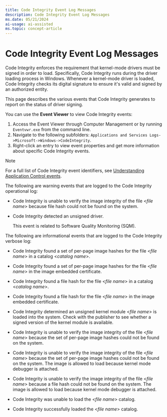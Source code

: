 ```yaml
---
title: Code Integrity Event Log Messages
description: Code Integrity Event Log Messages
ms.date: 05/21/2024
ai-usage: ai-assisted
ms.topic: concept-article
---
```


# Code Integrity Event Log Messages

Code Integrity enforces the requirement that kernel-mode drivers must be signed in order to load. Specifically, Code Integrity runs during the driver loading process in Windows.
Whenever a kernel-mode driver is loaded, Code Integrity checks its digital signature to ensure it's valid and signed by an authorized entity.

This page describes the various events that Code Integrity generates to report on the status of driver signing.

You can use the **Event Viewer** to view Code Integrity events:

1. Access the Event Viewer through Computer Management or by running `Eventvwr.exe` from the command line.
1. Navigate to the following subfolders: `Applications and Services Logs->Microsoft->Windows->CodeIntegrity`.
1. Right-click an entry to view event properties and get more information about specific Code Integrity events.

> [!NOTE]
> For a full list of Code Integrity event identifiers, see [Understanding Application Control events](/windows/security/threat-protection/windows-defender-application-control/event-id-explanations).
> 

The following are warning events that are logged to the Code Integrity operational log:

-   Code Integrity is unable to verify the image integrity of the file &lt;*file name*&gt; because file hash could not be found on the system.

-   Code Integrity detected an unsigned driver.

    This event is related to Software Quality Monitoring (SQM).

The following are informational events that are logged to the Code Integrity verbose log:

-   Code Integrity found a set of per-page image hashes for the file &lt;*file name*&gt; in a catalog &lt;*catalog name*&gt;.

-   Code Integrity found a set of per-page image hashes for the file &lt;*file name*&gt; in the image embedded certificate.

-   Code Integrity found a file hash for the file &lt;*file name*&gt; in a catalog &lt;*catalog name*&gt;.

-   Code Integrity found a file hash for the file &lt;*file name*&gt; in the image embedded certificate.

-   Code Integrity determined an unsigned kernel module &lt;*file name*&gt; is loaded into the system. Check with the publisher to see whether a signed version of the kernel module is available.

-   Code Integrity is unable to verify the image integrity of the file &lt;*file name*&gt; because the set of per-page image hashes could not be found on the system.

-   Code Integrity is unable to verify the image integrity of the file &lt;*file name*&gt; because the set of per-page image hashes could not be found on the system. The image is allowed to load because kernel mode debugger is attached.

-   Code Integrity is unable to verify the image integrity of the file &lt;*file name*&gt; because a file hash could not be found on the system. The image is allowed to load because kernel mode debugger is attached.

-   Code Integrity was unable to load the &lt;*file name*&gt; catalog.

-   Code Integrity successfully loaded the &lt;*file name*&gt; catalog.

 
